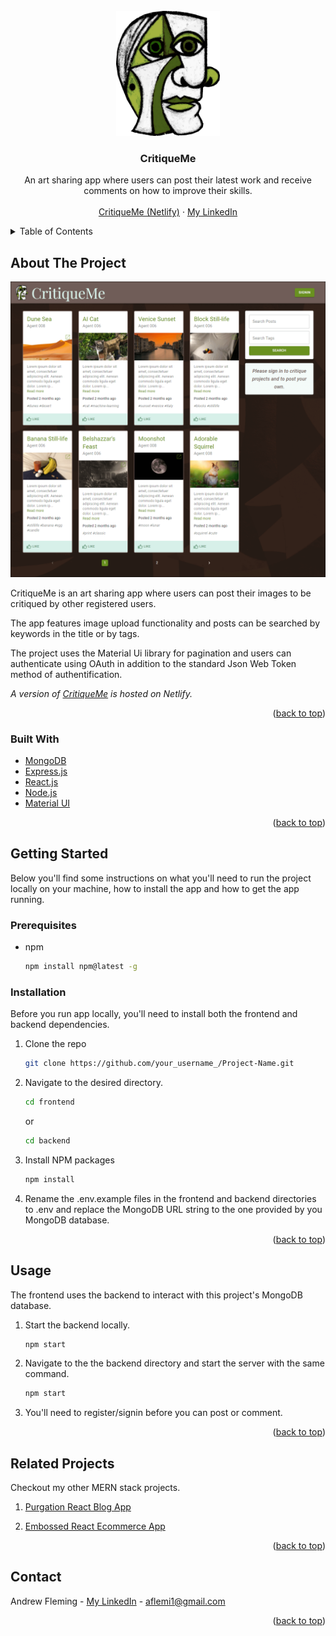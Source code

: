 <div id="top"></div>

<!-- PROJECT LOGO -->
<br />
<div align="center">
  <a href="https://critique-me.netlify.app/posts">
    <img src="src\images\maestro, green.png" alt="Logo" height="200">
  </a>

  <h3 align="center">CritiqueMe</h3>

  <p align="center">
    An art sharing app where users can post their latest work and receive comments on how to improve their skills.
    <br />
    <br />
    <a href="https://critique-me.netlify.app/posts">CritiqueMe (Netlify)</a>
    ·
    <a href="https://www.linkedin.com/in/andrew-j-fleming-web-dev">My LinkedIn</a>
</div>



<!-- TABLE OF CONTENTS -->
<details>
  <summary>Table of Contents</summary>
  <ol>
    <li>
      <a href="#about-the-project">About The Project</a>
      <ul>
        <li><a href="#built-with">Built With</a></li>
      </ul>
    </li>
    <li>
      <a href="#getting-started">Getting Started</a>
      <ul>
        <li><a href="#prerequisites">Prerequisites</a></li>
        <li><a href="#installation">Installation</a></li>
      </ul>
    </li>
    <li><a href="#usage">Usage</a></li>
    <li><a href="#related-projects">Related Projects</a></li>
    <li><a href="#contact">Contact</a></li>
  </ol>
</details>



<!-- ABOUT THE PROJECT -->
## About The Project

[![Project Screen Shot][project-screenshot]](https://critique-me.netlify.app/posts)

CritiqueMe is an art sharing app where users can post their images to be critiqued by other registered users.

The app features image upload functionality and posts can be searched by keywords in the title or by tags.

The project uses the Material Ui library for pagination and users can authenticate using OAuth in addition to the standard Json Web Token method of authentification.

_A version of <a href="https://critique-me.netlify.app/posts">CritiqueMe</a> is hosted on Netlify._

<p align="right">(<a href="#top">back to top</a>)</p>



### Built With

* [MongoDB](https://www.mongodb.com/)
* [Express.js](https://expressjs.com/)
* [React.js](https://reactjs.org/)
* [Node.js](https://nodejs.org/)
* [Material UI](https://mui.com/)

<p align="right">(<a href="#top">back to top</a>)</p>



<!-- GETTING STARTED -->
## Getting Started

Below you'll find some instructions on what you'll need to run the project locally on your machine, how to install the app and how to get the app running.

### Prerequisites

* npm
  ```sh
  npm install npm@latest -g
  ```

### Installation

Before you run app locally, you'll need to install both the frontend and backend dependencies. 


1. Clone the repo
   ```sh
   git clone https://github.com/your_username_/Project-Name.git
   ```

2. Navigate to the desired directory.
   ```sh
   cd frontend
   ```
   or
   ```sh
   cd backend
   ```

3. Install NPM packages
   ```sh
   npm install
   ```

4. Rename the .env.example files in the frontend and backend directories to .env and replace the MongoDB URL string to the one provided by you MongoDB database.

<p align="right">(<a href="#top">back to top</a>)</p>



<!-- USAGE EXAMPLES -->
## Usage
The frontend uses the backend to interact with this project's MongoDB database. 

1. Start the backend locally.
   ```sh
   npm start
   ```

2. Navigate to the the backend directory and start the server with the same command.
   ```sh
   npm start
   ```

3. You'll need to register/signin before you can post or comment. 

<p align="right">(<a href="#top">back to top</a>)</p>




<!-- RELATED PROJECTS -->
## Related Projects
Checkout my other MERN stack projects. 

1. <a href="https://github.com/AndrewJFleming/purgation-react-blog">Purgation React Blog App</a>

2. <a href="https://github.com/AndrewJFleming/embossed-react-ecommerce">Embossed React Ecommerce App</a>

<p align="right">(<a href="#top">back to top</a>)</p>



<!-- CONTACT -->
## Contact

Andrew Fleming - [My LinkedIn](https://www.linkedin.com/in/andrew-j-fleming-web-dev) - aflemi1@gmail.com

<p align="right">(<a href="#top">back to top</a>)</p>



[project-screenshot]: src\images\screenshot.png